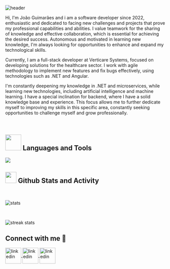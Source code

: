 ![header](https://user-images.githubusercontent.com/122754409/256884344-4de9b5c4-0bfb-4fd2-b580-673192fff834.png)


Hi, I'm João Guimarães and i am a software developer since 2022, enthusiastic and dedicated to facing new challenges and projects that prove my professional capabilities and abilities. I value teamwork for the sharing of knowledge and effective collaboration, which is essential for achieving the desired success. Autonomous and motivated in learning new knowledge, I'm always looking for opportunities to enhance and expand my technological skills. 

Currently, I am a full-stack developer at Verticare Systems, focused on developing solutions for the healthcare sector. I work with agile methodology to implement new features and fix bugs effectively, using technologies such as .NET and Angular. 

I'm constantly deepening my knowledge in .NET and microservices, while learning new technologies, including artificial intelligence and machine learning. I have a special inclination for backend, where I have a solid knowledge base and experience. This focus allows me to further dedicate myself to improving my skills in this specific area, constantly seeking opportunities to challenge myself and grow professionally.

<!--
**joaoguimaraespro/joaoguimaraespro** is a ✨ _special_ ✨ repository because its `README.md` (this file) appears on your GitHub profile.


Here are some ideas to get you started:

- 🔭 I’m currently working on ReadinessIT
- 🌱 I’m currently learning ...
- 👯 I’m looking to collaborate on ...
- 🤔 I’m looking for help with ...
- 💬 Ask me about ... 
- 📫 How to reach me: ...
- 😄 Pronouns: ...
- ⚡ Fun fact: ... ds
-->


<br/>


## <picture><img src = "https://user-images.githubusercontent.com/122754409/256830722-2c143cb0-70c2-4529-a6b8-421ebf4bd271.png" width = 50px></picture> **Languages and Tools**


<img src="https://skillicons.dev/icons?i=java,c,cs,js,py,ts,dart,html,css,mysql,mongodb,postgres,gradle,maven,spring,angular,flutter,dotnet,nodejs,docker,git,github,gitlab,postman,idea,androidstudio,visualstudio,vscode&perline=14" />


<br/>

## <img src="https://media.giphy.com/media/iY8CRBdQXODJSCERIr/giphy.gif" width="35"><b> Github Stats and Activity</b>

<br/>


![stats](https://github-readme-stats.vercel.app/api/?username=joaoguimaraespro&show_icons=true&include_all_commits=true&count_private=true&theme=react&hide_border=true&bg_color=1F222E&title_color=C5D0D1&icon_color=F8D866&border_radius=10)


<br/>
<!--
<img  src="https://github-readme-stats.vercel.app/api/top-langs/?username=joaoguimaraespro&theme=react&layout=donut&hide_border=true&title_color=C5D0D1&border_radius=10&bg_color=1F222E&no-frame=true&langs_count=4"/>
-->


![streak stats](https://github-readme-streak-stats.herokuapp.com?user=joaoguimaraespro&theme=dracula&background=1F222E&hide_border=true&border_radius=10&date_format=j%2Fn%5B%2FY%5D&mode=weekly&ring=A7D3D1&sideNums=DDDDDD&currStreakNum=3EC4FF&fire=A7D3D1&sideLabels=A7D3D1&currStreakLabel=3EC4FF)




## Connect with me 🤝

<p >
<a href="https://www.linkedin.com/in/joaoguimaraes2000/" target="blank"><img align="center" src="https://github-production-user-asset-6210df.s3.amazonaws.com/122754409/256609979-dbe4a8fc-2bdf-4b3d-b0d8-c4e783153805.png" alt="linkedin" height="50" width="50" />
<a href="https://github.com/joaoguimaraespro" target="blank"><img align="center" src="https://user-images.githubusercontent.com/122754409/256825847-1281f013-edd8-468e-b073-b856c9d940d7.png" alt="linkedin" height="50" width="50" />
<a href="mailto:joaoguimaraes.pro@hotmail.com" target="blank"><img align="center" src="https://user-images.githubusercontent.com/122754409/256825345-33393330-313f-45c9-9e67-7428fc20de4d.png" alt="linkedin" height="50" width="50" />  
</p>
